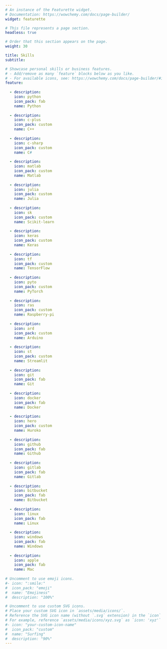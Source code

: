 ```yaml
---
# An instance of the Featurette widget.
# Documentation: https://wowchemy.com/docs/page-builder/
widget: featurette

# This file represents a page section.
headless: true

# Order that this section appears on the page.
weight: 30

title: Skills
subtitle:

# Showcase personal skills or business features.
# - Add/remove as many `feature` blocks below as you like.
# - For available icons, see: https://wowchemy.com/docs/page-builder/#icons
feature:
    
  - description:
    icon: python
    icon_pack: fab
    name: Python
    
  - description:
    icon: c-plus
    icon_pack: custom
    name: C++
                
  - description:
    icon: c-sharp
    icon_pack: custom
    name: C#
    
  - description:
    icon: matlab
    icon_pack: custom
    name: Matlab
       
  - description:
    icon: julia
    icon_pack: custom
    name: Julia
    
  - description:
    icon: sk
    icon_pack: custom
    name: Scikit-learn
    
  - description:
    icon: keras
    icon_pack: custom
    name: Keras
  
  - description:
    icon: tf
    icon_pack: custom
    name: TensorFlow
        
  - description:
    icon: pyto
    icon_pack: custom
    name: PyTorch
            
  - description:
    icon: ras
    icon_pack: custom
    name: Raspberry-pi
        
  - description:
    icon: ard
    icon_pack: custom
    name: Arduino
           
  - description:
    icon: st
    icon_pack: custom
    name: Streamlit
        
  - description:
    icon: git
    icon_pack: fab
    name: Git
    
  - description:
    icon: docker
    icon_pack: fab
    name: Docker
    
  - description:
    icon: hero
    icon_pack: custom
    name: Huroko
        
  - description:
    icon: github
    icon_pack: fab
    name: Github
    
  - description:
    icon: gitlab
    icon_pack: fab
    name: Gitlab
        
  - description:
    icon: bitbucket
    icon_pack: fab
    name: Bitbucket
            
  - description:
    icon: linux
    icon_pack: fab
    name: Linux
            
  - description:
    icon: windows
    icon_pack: fab
    name: Windows
                
  - description:
    icon: apple
    icon_pack: fab
    name: Mac
    
# Uncomment to use emoji icons.
#- icon: ":smile:"
#  icon_pack: "emoji"
#  name: "Emojiness"
#  description: "100%"

# Uncomment to use custom SVG icons.
# Place your custom SVG icon in `assets/media/icons/`.
# Reference the SVG icon name (without `.svg` extension) in the `icon` field.
# For example, reference `assets/media/icons/xyz.svg` as `icon: 'xyz'`
#- icon: "your-custom-icon-name"
#  icon_pack: "custom"
#  name: "Surfing"
#  description: "90%"
---
```

